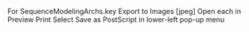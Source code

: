 For SequenceModelingArchs.key
Export to Images [jpeg]
Open each in Preview
Print
Select Save as PostScript in lower-left pop-up menu
